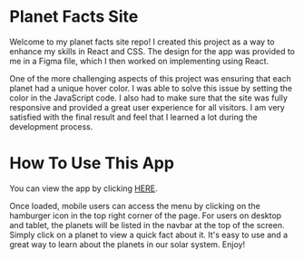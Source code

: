 # Planet Facts Site

Welcome to my planet facts site repo! I created this project as a way to enhance my skills in React and CSS. The design for the app was provided to me in a Figma file, which I then worked on implementing using React.

One of the more challenging aspects of this project was ensuring that each planet had a unique hover color. I was able to solve this issue by setting the color in the JavaScript code. I also had to make sure that the site was fully responsive and provided a great user experience for all visitors. I am very satisfied with the final result and feel that I learned a lot during the development process. 

# How To Use This App
You can view the app by clicking [HERE](https://nmplanets.netlify.app).

Once loaded, mobile users can access the menu by clicking on the hamburger icon in the top right corner of the page. For users on desktop and tablet, the planets will be listed in the navbar at the top of the screen. Simply click on a planet to view a quick fact about it. It's easy to use and a great way to learn about the planets in our solar system. Enjoy!

